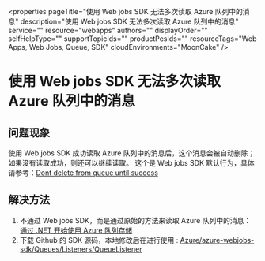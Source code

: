 <properties
	pageTitle="使用 Web jobs SDK 无法多次读取 Azure 队列中的消息"
	description="使用 Web jobs SDK 无法多次读取 Azure 队列中的消息"
	service=""
	resource="webapps"
	authors=""
	displayOrder=""
	selfHelpType=""
    supportTopicIds=""
    productPesIds=""
    resourceTags="Web Apps, Web Jobs, Queue, SDK"​
    cloudEnvironments="MoonCake" />
<tags
	ms.service="app-service-web-aog"
	ms.date=""
	wacn.date="1/20/2017" />
# 使用 Web jobs SDK 无法多次读取 Azure 队列中的消息

## **问题现象**

使用 Web jobs SDK 成功读取 Azure 队列中的消息后，这个消息会被自动删除；如果没有读取成功，则还可以继续读取。
这个是 Web jobs SDK 默认行为，具体请参考：[Dont delete from queue until success](https://github.com/Azure/azure-webjobs-sdk/issues/519) 

## **解决方法**

1.	不通过 Web jobs SDK，而是通过原始的方法来读取 Azure 队列中的消息：[通过 .NET 开始使用 Azure 队列存储](/documentation/articles/storage-dotnet-how-to-use-queues/) 
2.	下载 Github 的 SDK 源码，本地修改后在进行使用 : [Azure/azure-webjobs-sdk/Queues/Listeners/QueueListener ](https://github.com/Azure/azure-webjobs-sdk/blob/master/src/Microsoft.Azure.WebJobs.Host/Queues/Listeners/QueueListener.cs#L247)